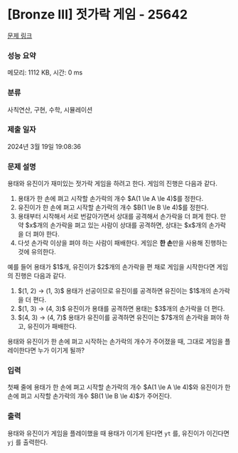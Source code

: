 # [Bronze III] 젓가락 게임 - 25642 

[문제 링크](https://www.acmicpc.net/problem/25642) 

### 성능 요약

메모리: 1112 KB, 시간: 0 ms

### 분류

사칙연산, 구현, 수학, 시뮬레이션

### 제출 일자

2024년 3월 19일 19:08:36

### 문제 설명

<p>용태와 유진이가 재미있는 젓가락 게임을 하려고 한다. 게임의 진행은 다음과 같다.</p>

<ol>
	<li>용태가 한 손에 펴고 시작할 손가락의 개수 $A(1 \le A \le 4)$를 정한다.</li>
	<li>유진이가 한 손에 펴고 시작할 손가락의 개수 $B(1 \le B \le 4)$를 정한다.</li>
	<li>용태부터 시작해서 서로 번갈아가면서 상대를 공격해서 손가락을 더 펴게 한다. 만약 $x$개의 손가락을 펴고 있는 사람이 상대를 공격하면, 상대는 $x$개의 손가락을 더 펴야 한다.</li>
	<li>다섯 손가락 이상을 펴야 하는 사람이 패배한다. 게임은 <strong>한 손</strong>만을 사용해 진행하는 것에 유의한다.</li>
</ol>

<p>예를 들어 용태가 $1$개, 유진이가 $2$개의 손가락을 편 채로 게임을 시작한다면 게임의 진행은 다음과 같다.</p>

<ol>
	<li>$(1, 2) → (1, 3)$ 용태가 선공이므로 유진이를 공격하면 유진이는 $1$개의 손가락을 더 편다.</li>
	<li>$(1, 3) → (4, 3)$ 유진이가 용태를 공격하면 용태는 $3$개의 손가락을 더 편다.</li>
	<li>$(4, 3) → (4, 7)$ 용태가 유진이를 공격하면 유진이는 $7$개의 손가락을 펴야 하고, 유진이가 패배한다.</li>
</ol>

<p>용태와 유진이가 한 손에 펴고 시작하는 손가락의 개수가 주어졌을 때, 그대로 게임을 플레이한다면 누가 이기게 될까?</p>

### 입력 

 <p>첫째 줄에 용태가 한 손에 펴고 시작할 손가락의 개수 $A(1 \le A \le 4)$와 유진이가 한 손에 펴고 시작할 손가락의 개수 $B(1 \le B \le 4)$가 주어진다.</p>

### 출력 

 <p>용태와 유진이가 게임을 플레이했을 때 용태가 이기게 된다면 <code>yt</code> 를, 유진이가 이긴다면 <code>yj</code> 를 출력한다.</p>

